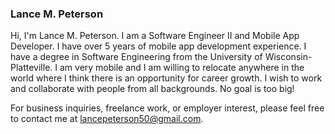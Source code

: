 ### Lance M. Peterson
Hi, I'm Lance M. Peterson. I am a Software Engineer II and Mobile App Developer. I have over 5 years of mobile app development experience. I have a degree in Software Engineering from the University of Wisconsin-Platteville. I am very mobile and I am willing to relocate anywhere in the world where I think there is an opportunity for career growth. I wish to work and collaborate with people from all backgrounds. No goal is too big!

For business inquiries, freelance work, or employer interest, please feel free to contact me at lancepeterson50@gmail.com.
